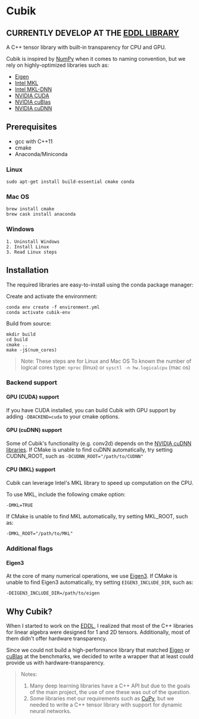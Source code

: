# Cubik

## CURRENTLY DEVELOP AT THE [EDDL LIBRARY](https://github.com/deephealthproject/eddl)

A C++ tensor library with built-in transparency for CPU and GPU. 

Cubik is inspired by [NumPy](https://numpy.org/) when it comes to naming convention, but we rely on highly-optimized libraries such as:

- [Eigen](http://eigen.tuxfamily.org/index.php?title=Main_Page)
- [Intel MKL](https://software.intel.com/en-us/mkl)
- [Intel MKL-DNN](https://github.com/intel/mkl-dnn)
- [NVIDIA CUDA](https://developer.nvidia.com/cuda-zone)
- [NVIDIA cuBlas](https://docs.nvidia.com/cuda/cublas/index.html)
- [NVIDIA cuDNN](https://developer.nvidia.com/cudnn)


## Prerequisites

- gcc with C++11
- cmake
- Anaconda/Miniconda

### Linux

```
sudo apt-get install build-essential cmake conda
```

### Mac OS

```
brew install cmake
brew cask install anaconda
```

### Windows

```
1. Uninstall Windows
2. Install Linux
3. Read Linux steps
```

## Installation

The required libraries are easy-to-install using the conda package manager:

Create and activate the environment:

```
conda env create -f environment.yml
conda activate cubik-env
```

Build from source:

```
mkdir build
cd build
cmake ..
make -j$(num_cores)
```

> Note: These steps are for Linux and Mac OS
> To known the number of logical cores type: `nproc` (linux) or `sysctl -n hw.logicalcpu` (mac os)

### Backend support

#### GPU (CUDA) support 

If you have CUDA installed, you can build Cubik with GPU support by adding `-DBACKEND=cuda` to your cmake options.

#### GPU (cuDNN) support

Some of Cubik's functionality (e.g. conv2d) depends on the [NVIDIA cuDNN libraries](https://developer.nvidia.com/cudnn).
If CMake is unable to find cuDNN automatically, try setting CUDNN_ROOT, such as `-DCUDNN_ROOT="/path/to/CUDNN"` 

#### CPU (MKL) support

Cubik can leverage Intel's MKL library to speed up computation on the CPU. 

To use MKL, include the following cmake option: 

```
-DMKL=TRUE
```

If CMake is unable to find MKL automatically, try setting MKL_ROOT, such as:

```
-DMKL_ROOT="/path/to/MKL"
```

### Additional flags

#### Eigen3

At the core of many numerical operations, we use [Eigen3](http://eigen.tuxfamily.org/index.php?title=Main_Page).
If CMake is unable to find Eigen3 automatically, try setting `EIGEN3_INCLUDE_DIR`, such as:

```
-DEIGEN3_INCLUDE_DIR=/path/to/eigen
```


## Why Cubik?

When I started to work on the [EDDL](https://github.com/deephealthproject/eddl), I realized that most of the C++ libraries for linear algebra were designed for 1 and 2D tensors. Additionally, most of them didn't offer hardware transparency.

Since we could not build a high-performance library that matched [Eigen](http://eigen.tuxfamily.org/index.php?title=Main_Page) or [cuBlas](https://docs.nvidia.com/cuda/cublas/index.html) at the benchmarks, we decided to write a wrapper that at least could provide us with hardware-transparency.

> Notes:
> 1. Many deep learning libraries have a C++ API but due to the goals of the main project, the use of one these was out of the question.
> 2. Some libraries met our requirements such as [CuPy](https://cupy.chainer.org/), but we needed to write a C++ tensor library with support for dynamic neural networks.
